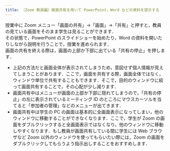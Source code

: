 ```yaml
---
title: （Zoom 教員編）画面共有を用いて PowerPoint，Word などの資料を提示する
---
```


授業中に Zoom メニュー「画面の共有」→「画面」→「共有」と押すと，教員の見ている画面をそのまま学生は見ることができます．  
その状態で，PowerPoint のスライドショーを始めたり，Word の資料を開いたりしながら説明を行うことで，授業を進められます．  
画面の共有を終える際は，画面の上部か下部に出ている「共有の停止」を押します．  
  * 上記の方法だと画面全体が表示されてしまうため，意図せず個人情報が見えてしまうことがあります．ここで，画面を共有する際，画面全体ではなく，ウィンドウ単位で共有することもできます．そこで，目的のウィンドウに絞って画面共有することで，その心配が少し減ります．
  * 画面共有中はメニューが画面の上部か下部に隠れてしまうので，「共有の停止」の左に表示されているミーティング ID のところにマウスカーソルを当てると「参加者の管理」などのメニューが出てきます．
  * 画面共有中は学生の PC の画面は基本的に全画面表示になってしまい，他のウィンドウに移動することができなくなります．ここで，学生が Zoom の画面をダブルクリックすると全画面表示ではなくなり，他のウィンドウに移動しやすくなります．もし教員が画面共有している間に学生には Web ブラウザなど Zoom 以外のウィンドウを使ってもらいたい際には，Zoom の画面をダブルクリックしてもらうよう指示出しすることをおすすめします．

